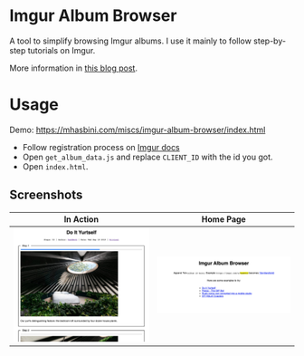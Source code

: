# Imgur Album Browser

A tool to simplify browsing Imgur albums. I use it mainly to follow step-by-step tutorials on Imgur.

More information in [this blog post](https://mhasbini.com/blog/imgur-album-browser.html).

# Usage

Demo: https://mhasbini.com/miscs/imgur-album-browser/index.html

- Follow registration process on [Imgur docs](https://apidocs.imgur.com/?version=latest)
- Open `get_album_data.js` and replace `CLIENT_ID` with the id you got.
- Open `index.html`.


## Screenshots
In Action               | Home Page
:-------------------------:|:-------------------------:
![In Action](screenshots/action.jpeg)|![Home Page](screenshots/homepage.png) 
